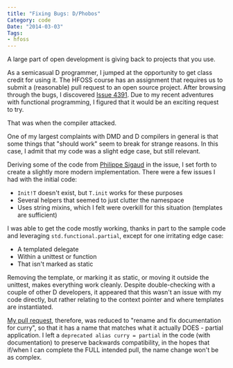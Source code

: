```yaml
---
title: "Fixing Bugs: D/Phobos"
Category: code
Date: "2014-03-03"
Tags:
- hfoss
---
```


A large part of open development is giving back to projects that you use.

As a semicasual D programmer, I jumped at the opportunity to get class credit for using it. The HFOSS course has an assignment that requires us to submit a (reasonable) pull request to an open source project. After browsing through the bugs, I discovered [Issue 4391]. Due to my recent adventures with functional programming, I figured that it would be an exciting request to try.

That was when the compiler attacked.

One of my largest complaints with DMD and D compilers in general is that some things that "should work" seem to break for strange reasons. In this case, I admit that my code was a slight edge case, but still relevant.

Deriving some of the code from [Philippe Sigaud] in the issue, I set forth to create a slightly more modern implementation. There were a few issues I had with the initial code:

- `Init!T` doesn't exist, but `T.init` works for these purposes
- Several helpers that seemed to just clutter the namespace
- Uses string mixins, which I felt were overkill for this situation (templates are sufficient)

I was able to get the code mostly working, thanks in part to the sample code and leveraging `std.functional.partial`, except for one irritating edge case:

- A templated delegate
- Within a unittest or function
- That isn't marked as static

Removing the template, or marking it as static, or moving it outside the unittest, makes everything work cleanly. Despite double-checking with a couple of other D developers, it appeared that this wasn't an issue with my code directly, but rather relating to the context pointer and where templates are instantiated.

[My pull request], therefore, was reduced to "rename and fix documentation for curry", so that it has a name that matches what it actually DOES - partial application. I left a `deprecated alias curry = partial` in the code (with documentation) to preserve backwards compatibility, in the hopes that if/when I can complete the FULL intended pull, the name change won't be as complex.

[Issue 4391]: https://d.puremagic.com/issues/show_bug.cgi?id=4391
[Philippe Sigaud]: https://github.com/PhilippeSigaud
[My pull request]: https://github.com/D-Programming-Language/phobos/pull/1979
